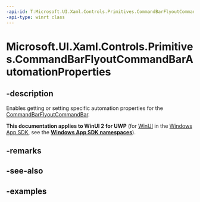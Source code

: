 ```yaml
---
-api-id: T:Microsoft.UI.Xaml.Controls.Primitives.CommandBarFlyoutCommandBarAutomationProperties
-api-type: winrt class
---
```


# Microsoft.UI.Xaml.Controls.Primitives.CommandBarFlyoutCommandBarAutomationProperties

<!--
public static class CommandBarFlyoutCommandBarAutomationProperties
-->

## -description

Enables getting or setting specific automation properties for the [CommandBarFlyoutCommandBar](commandbarflyoutcommandbar.md).

**This documentation applies to WinUI 2 for UWP** (for [WinUI](/windows/apps/winui/winui3/) in the [Windows App SDK](/windows/apps/windows-app-sdk/), see the **[Windows App SDK namespaces](/windows/windows-app-sdk/api/winrt/)**).

## -remarks

## -see-also

## -examples
